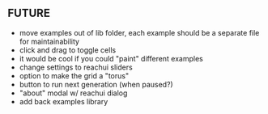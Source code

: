 ## FUTURE

- move examples out of lib folder, each example should be a separate file for maintainability
- click and drag to toggle cells
- it would be cool if you could "paint" different examples
- change settings to reachui sliders
- option to make the grid a "torus"
- button to run next generation (when paused?)
- "about" modal w/ reachui dialog
- add back examples library
